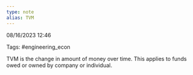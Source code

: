```yaml
---
type: note
alias: TVM
---
```

08/16/2023 12:46

Tags: #engineering_econ 

TVM is the change in amount of money over time. This applies to funds owed or owned by company or individual.